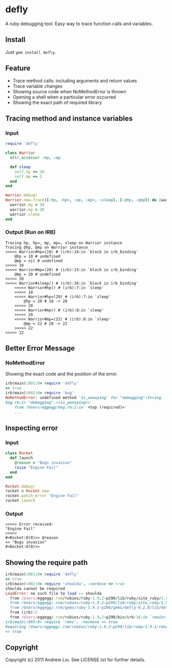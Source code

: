 # defly

A ruby debugging tool.  Easy way to trace function calls and variables.

## Install

Just `gem install defly`.

## Feature
* Trace method calls: including arguments and return values
* Trace variable changes
* Showing source code when NoMethodError is thrown
* Opening a shell when a particular error occurred
* Showing the exact path of required library

## Tracing method and instance variables

### Input

```ruby
require 'defly'

class Warrior
  attr_accessor :hp, :mp

  def sleep
    self.hp += 10
    self.mp += 2
  end
end

Warrior.debug!
Warrior.new.trace([:hp, :hp=, :mp, :mp=, :sleep], [:@hp, :@mp]) do |warrior|
  warrior.hp = 10
  warrior.mp = 20
  warrior.sleep
end
```

### Output (Run on IRB)

    Tracing hp, hp=, mp, mp=, sleep on Warrior instance
    Tracing @hp, @mp on Warrior instance
    <<<<< Warrior#hp=(10) # (irb):14:in `block in irb_binding'
        @hp = 10 # undefined
        @mp = nil # undefined
    >>>>> 10
    <<<<< Warrior#mp=(20) # (irb):15:in `block in irb_binding'
        @mp = 20 # undefined
    >>>>> 20
    <<<<< Warrior#sleep() # (irb):16:in `block in irb_binding'
        <<<<< Warrior#hp() # (irb):7:in `sleep'
        >>>>> 10
        <<<<< Warrior#hp=(20) # (irb):7:in `sleep'
            @hp = 20 # 10 -> 20
        >>>>> 20
        <<<<< Warrior#mp() # (irb):8:in `sleep'
        >>>>> 20
        <<<<< Warrior#mp=(22) # (irb):8:in `sleep'
            @mp = 22 # 20 -> 22
        >>>>> 22
    >>>>> 22

## Better Error Message

### NoMethodError

Showing the exact code and the position of the error.

```ruby
irb(main):001:0> require 'defly'
=> true
irb(main):002:0> require 'bug'
NoMethodError: undefined method `is_annoying' for "debugging":String
bug.rb:1> "debugging".<<is_annoying>>
	from /Users/eggegg/bug.rb:1:in `<top (required)>'
	...
```

## Inspecting error

### Input

```ruby
class Rocket
  def launch
    @reason = "Bugs invasion"
    raise "Engine Fail"
  end
end

Rocket.debug!
rocket = Rocket.new
rocket.watch_error "Engine Fail"
rocket.launch
```

### Output

    >>>>> Error received:
    "Engine Fail"
    >>>>>
    #<Rocket:0(0)>> @reason
    => "Bugs invasion"
    #<Rocket:0(0)>>

## Showing the require path
```ruby
irb(main):001:0> require 'defly'
=> true
irb(main):002:0> require 'shoulda', :verbose => true
shoulda cannot be required
LoadError: no such file to load -- shoulda
  from /Users/eggegg/.rvm/rubies/ruby-1.9.2-p290/lib/ruby/site_ruby/1.9.1/rubygems/custom_require.rb:36:in `require'
  from /Users/eggegg/.rvm/rubies/ruby-1.9.2-p290/lib/ruby/site_ruby/1.9.1/rubygems/custom_require.rb:36:in `require'
  from /Users/eggegg/.rvm/gems/ruby-1.9.2-p290/gems/defly-0.2.0/lib/defly/require_path.rb:23:in `require'
  from (irb):2
  from /Users/eggegg/.rvm/rubies/ruby-1.9.2-p290/bin/irb:16:in `<main>'
irb(main):003:0> require 'rdoc', :verbose => true
Requiring /Users/eggegg/.rvm/rubies/ruby-1.9.2-p290/lib/ruby/1.9.1/rdoc.rb
=> true
```

## Copyright

Copyright (c) 2011 Andrew Liu. See LICENSE.txt for
further details.

